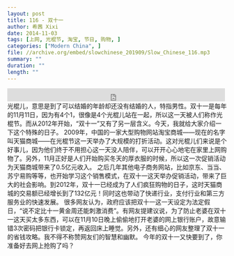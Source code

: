 ```yaml
---
layout: post
title: 116 - 双十一
author: 希茜 Xixi
date: 2014-11-03
tags: [上网, 光棍节, 淘宝, 节日, 购物, ]
categories: ["Modern China", ]
file: //archive.org/embed/slowchinese_201909/Slow_Chinese_116.mp3
summary: ""
duration: ""
length: ""
---
```


<iframe src="https://archive.org/embed/slowchinese_201909/Slow_Chinese_116.mp3" width="500" height="30" frameborder="0" webkitallowfullscreen="true" mozallowfullscreen="true" allowfullscreen></iframe>
光棍儿，意思是到了可以结婚的年龄却还没有结婚的人，特指男性。双十一是每年的11月11日，因为有4个1，很像是4个光棍儿站在一起，所以这一天被人们称作光棍节。而从2012年开始，“双十一”又有了另一层含义。今天，我就给大家介绍一下这个特殊的日子。
2009年，中国的一家大型购物网站淘宝商城——现在的名字叫天猫商城——在光棍节这一天举办了大规模的打折活动。这对光棍儿们来说是个好事儿，因为他们终于不用担心这一天没人陪伴，可以开开心心地宅在家里上网购物了。另外，11月正好是人们开始购买冬天的厚衣服的时候，所以这一次促销活动为天猫商城带来了0.5亿元收入。
之后几年其他电子商务网站，比如京东、当当、苏宁易购等等，也开始学习这个销售模式，在双十一这天举办促销活动，带来了巨大的社会影响。到2012年，双十一已经成为了人们疯狂购物的日子，这时天猫商城的交易额已经增长到了132亿元！同时这也带动了快递行业，支付行业和第三方服务业的快速发展。
很多网友认为，政府应该把双十一这一天设定为法定假日，“说不定比十一黄金周还能刺激消费”。有网友提建议说，为了防止老婆在双十一这天买太多东西，可以在11月10日晚上偷偷地打开老婆的网上银行账户，故意输错3次密码把银行卡锁定，再返回床上睡觉。另外，还有细心的网友整理了双十一的省钱攻略。我不得不称赞网友们的智慧和幽默。
今年的双十一又快要到了，你准备好去网上抢购了吗？
